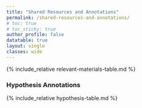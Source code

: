 ```yaml
---
title: "Shared Resources and Annotations"
permalink: /shared-resources-and-annotations/
# toc: true
# toc_sticky: true
author_profile: false
datatable: true
layout: single
classes: wide
---
```


<!-- {% include test-table.html %} -->

<div class="datatable-begin"></div>

{% include_relative relevant-materials-table.md %}

<div class="datatable-end"></div>

### Hypothesis Annotations

<div class="datatable-begin"></div>

{% include_relative hypothesis-table.md %}

<div class="datatable-end"></div>

<!-- <input id='myInput' onkeyup='searchTable()' type='text'> -->

<!-- <table id='myTable'>
   <tr>
      <td>Apple</td>
      <td>Green</td>
   </tr>
   <tr>
      <td>Grapes</td>
      <td>Green</td>
   </tr>
   <tr>
      <td>Orange</td>
      <td>Orange</td>
   </tr>
</table> -->



<!-- <table id="relevant-materials-table">
  {% for row in site.data.relevant_materials %}
    {% if forloop.first %}
    <tr>
      {% for pair in row %}
        <th>{{ pair[0] }}</th>
      {% endfor %}
    </tr>
    {% endif %}
    <tr>
      {% for pair in row %}
        <td>{{ pair[1] }}</td>
      {% endfor %}
    </tr>
    <!-- {% tablerow pair in row %}
      <td>{{ pair[1] }}</td>
    {% endtablerow %}
  {% endfor %}
</table>

<script>
function searchTable() {
    var input, filter, found, table, tr, td, i, j;
    input = document.getElementById("myInput");
    filter = input.value.toUpperCase();
    table = document.getElementById("myTable");
    tr = table.getElementsByTagName("tr");
    for (i = 0; i < tr.length; i++) {
        td = tr[i].getElementsByTagName("td");
        for (j = 0; j < td.length; j++) {
            if (td[j].innerHTML.toUpperCase().indexOf(filter) > -1) {
                found = true;
            }
        }
        if (found) {
            tr[i].style.display = "";
            found = false;
        } else {
            tr[i].style.display = "none";
        }
    }
}
</script> -->

<!-- Include the standard DataTables bits -->
<!-- <link rel="stylesheet" type="text/css" href="https://cdn.datatables.net/1.12.0/css/jquery.dataTables.css"> -->
<script src="https://code.jquery.com/jquery-3.6.0.min.js" integrity="sha256-/xUj+3OJU5yExlq6GSYGSHk7tPXikynS7ogEvDej/m4=" crossorigin="anonymous"></script>
<!-- <script type="text/javascript" charset="utf8" src="https://cdn.datatables.net/1.12.0/js/jquery.dataTables.js"></script> -->

<script type="text/javascript" src="https://cdn.datatables.net/v/dt/dt-1.12.1/b-2.2.3/cr-1.5.6/date-1.1.2/fc-4.1.0/fh-3.2.3/r-2.3.0/sc-2.0.6/sb-1.3.3/sp-2.0.1/datatables.min.js"></script>
<!-- <script type="text/javascript" src="https://cdn.datatables.net/v/bm/dt-1.12.1/b-2.2.3/cr-1.5.6/date-1.1.2/fc-4.1.0/fh-3.2.3/r-2.3.0/sc-2.0.6/sb-1.3.3/sp-2.0.1/datatables.min.js"></script> -->

<!-- First, this walks through the tables that occur between ...-begin
and ...-end and add the "datatable" class to them.
Then it invokes DataTable's standard initializer
Credit here: http://www.beardedhacker.com/blog/2015/08/28/add-class-attribute-to-markdown-table/
-->

<script>
    $(document).ready(function () {
        $.noConflict();
        $('div.datatable-begin').nextUntil('div.datatable-end', 'table').addClass('display');
        $('table.display').DataTable({
            paging: true,
            stateSave: true,
            searching: true
        });
    });
</script>
